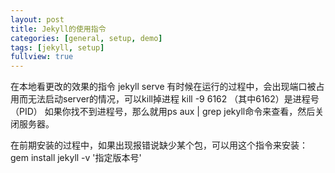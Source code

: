 ```yaml
---
layout: post
title: Jekyll的使用指令
categories: [general, setup, demo]
tags: [jekyll, setup]
fullview: true
---
```


在本地看更改的效果的指令
jekyll serve
有时候在运行的过程中，会出现端口被占用而无法启动server的情况，可以kill掉进程
kill -9 6162
（其中6162）是进程号（PID）
如果你找不到进程号，那么就用ps aux | grep jekyll命令来查看，然后关闭服务器。

在前期安装的过程中，如果出现报错说缺少某个包，可以用这个指令来安装：
gem install jekyll -v '指定版本号'



